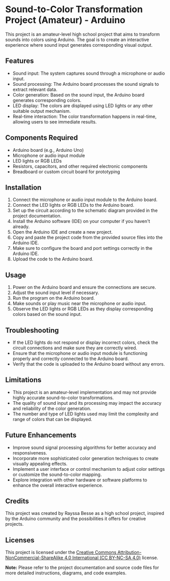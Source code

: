 
# Sound-to-Color Transformation Project (Amateur) - Arduino

This project is an amateur-level high school project that aims to transform sounds into colors using Arduino. The goal is to create an interactive experience where sound input generates corresponding visual output.


## Features

* Sound input: The system captures sound through a microphone or audio input.
* Sound processing: The Arduino board processes the sound signals to extract relevant data.
* Color generation: Based on the sound input, the Arduino board generates corresponding colors.
* LED display: The colors are displayed using LED lights or any other suitable output mechanism.
* Real-time interaction: The color transformation happens in real-time, allowing users to see immediate results.
## Components Required

* Arduino board (e.g., Arduino Uno)
* Microphone or audio input module
* LED lights or RGB LEDs
* Resistors, capacitors, and other required electronic components
* Breadboard or custom circuit board for prototyping
## Installation

1. Connect the microphone or audio input module to the Arduino board.
2. Connect the LED lights or RGB LEDs to the Arduino board.
3. Set up the circuit according to the schematic diagram provided in the project documentation.
4. Install the Arduino software (IDE) on your computer if you haven't already.
5. Open the Arduino IDE and create a new project.
6. Copy and paste the project code from the provided source files into the Arduino IDE.
7. Make sure to configure the board and port settings correctly in the Arduino IDE.
8. Upload the code to the Arduino board.


## Usage

1. Power on the Arduino board and ensure the connections are secure.
2. Adjust the sound input level if necessary.
3. Run the program on the Arduino board.
4. Make sounds or play music near the microphone or audio input.
5. Observe the LED lights or RGB LEDs as they display corresponding colors based on the sound input.


## Troubleshooting

* If the LED lights do not respond or display incorrect colors, check the circuit connections and make sure they are correctly wired.
* Ensure that the microphone or audio input module is functioning properly and correctly connected to the Arduino board.
* Verify that the code is uploaded to the Arduino board without any errors.
## Limitations

* This project is an amateur-level implementation and may not provide highly accurate sound-to-color transformations.
* The quality of sound input and its processing may impact the accuracy and reliability of the color generation.
* The number and type of LED lights used may limit the complexity and range of colors that can be displayed.
## Future Enhancements

* Improve sound signal processing algorithms for better accuracy and responsiveness.
* Incorporate more sophisticated color generation techniques to create visually appealing effects.
* Implement a user interface or control mechanism to adjust color settings or customize the sound-to-color mapping.
* Explore integration with other hardware or software platforms to enhance the overall interactive experience.
## Credits

This project was created by Rayssa Besse as a high school project, inspired by the Arduino community and the possibilities it offers for creative projects.
## Licenses

This project is licensed under the [Creative Commons Attribution-NonCommercial-ShareAlike 4.0 International (CC BY-NC-SA 4.0)](https://creativecommons.org/licenses/by-nc-sa/4.0/) license.

**Note:** Please refer to the project documentation and source code files for more detailed instructions, diagrams, and code examples.


